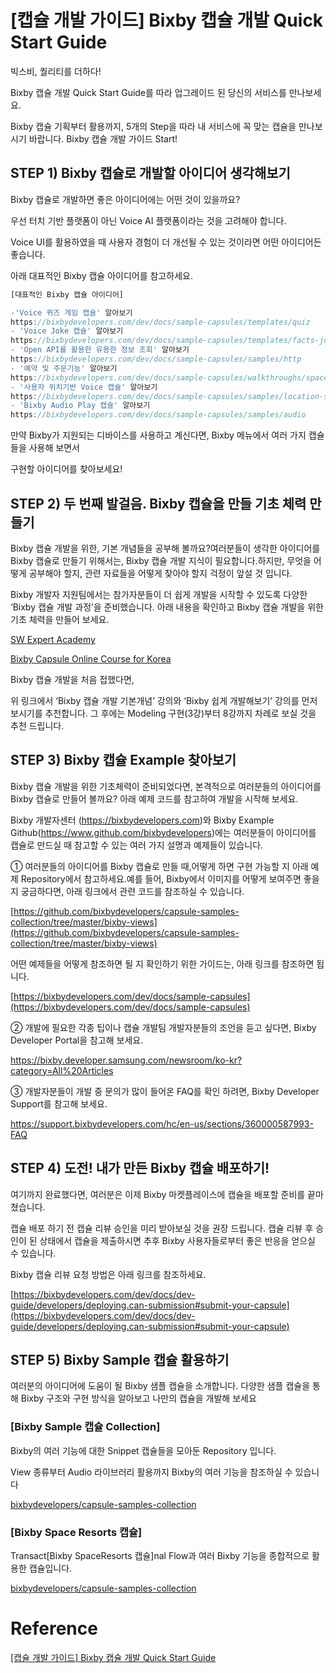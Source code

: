 # [캡슐 개발 가이드] Bixby 캡슐 개발 Quick Start Guide

빅스비, 퀄리티를 더하다!

Bixby 캡슐 개발 Quick Start Guide를 따라 업그레이드 된 당신의 서비스를 만나보세요.

Bixby 캡슐 기획부터 활용까지, 5개의 Step을 따라 내 서비스에 꼭 맞는 캡슐을 만나보시기 바랍니다. Bixby 캡슐 개발 가이드 Start!

## STEP 1) Bixby 캡슐로 개발할 아이디어 생각해보기

Bixby 캡슐로 개발하면 좋은 아이디어에는 어떤 것이 있을까요?

우선 터치 기반 플랫폼이 아닌 Voice AI 플랫폼이라는 것을 고려해야 합니다.

Voice UI를 활용하였을 때 사용자 경험이 더 개선될 수 있는 것이라면 어떤 아이디어든 좋습니다.

아래 대표적인 Bixby 캡슐 아이디어를 참고하세요.

```jsx
[대표적인 Bixby 캡슐 아이디어]

-'Voice 퀴즈 게임 캡슐' 알아보기
https://bixbydevelopers.com/dev/docs/sample-capsules/templates/quiz
- 'Voice Joke 캡슐' 알아보기
https://bixbydevelopers.com/dev/docs/sample-capsules/templates/facts-jokes
- 'Open API를 활용한 유용한 정보 조회' 알아보기
https://bixbydevelopers.com/dev/docs/sample-capsules/samples/http
- '예약 및 주문기능' 알아보기
https://bixbydevelopers.com/dev/docs/sample-capsules/walkthroughs/space-resorts
- '사용자 위치기반 Voice 캡슐' 알아보기
https://bixbydevelopers.com/dev/docs/sample-capsules/samples/location-search
- 'Bixby Audio Play 캡슐' 알아보기
https://bixbydevelopers.com/dev/docs/sample-capsules/samples/audio
```

만약 Bixby가 지원되는 디바이스를 사용하고 계신다면, Bixby 메뉴에서 여러 가지 캡슐들을 사용해 보면서

구현할 아이디어를 찾아보세요!

## STEP 2) 두 번째 발걸음. Bixby 캡슐을 만들 기초 체력 만들기

Bixby 캡슐 개발을 위한, 기본 개념들을 공부해 볼까요?여러분들이 생각한 아이디어를 Bixby 캡슐로 만들기 위해서는, Bixby 캡슐 개발 지식이 필요합니다.하지만, 무엇을 어떻게 공부해야 할지, 관련 자료들을 어떻게 찾아야 할지 걱정이 앞설 것 입니다.

Bixby 개발자 지원팀에서는 참가자분들이 더 쉽게 개발을 시작할 수 있도록 다양한 ‘Bixby 캡슐 개발 과정’을 준비했습니다. 아래 내용을 확인하고 Bixby 캡슐 개발을 위한 기초 체력을 만들어 보세요.

[SW Expert Academy](https://swexpertacademy.com/main/learn/course/subjectList.do?courseId=BIXBY_CAPSULE)

[Bixby Capsule Online Course for Korea](https://www.youtube.com/playlist?list=PL7PfK8Mp1rLHfo34qdadoAEUdL3Ns-HSx)

Bixby 캡슐 개발을 처음 접했다면,

위 링크에서 ‘Bixby 캡슐 개발 기본개념’ 강의와 ‘Bixby 쉽게 개발해보기’ 강의를 먼저 보시기를 추천합니다. 그 후에는 Modeling 구현(3강)부터 8강까지 차례로 보실 것을 추천 드립니다.

## STEP 3) Bixby 캡슐 Example 찾아보기

Bixby 캡슐 개발을 위한 기초체력이 준비되었다면, 본격적으로 여러분들의 아이디어를 Bixby 캡슐로 만들어 볼까요? 아래 예제 코드를 참고하여 개발을 시작해 보세요.

Bixby 개발자센터 (https://bixbydevelopers.com)와 Bixby Example Github(https://www.github.com/bixbydevelopers)에는 여러분들이 아이디어를 캡슐로 만드실 때 참고할 수 있는 여러 가지 설명과 예제들이 있습니다.

① 여러분들의 아이디어를 Bixby 캡슐로 만들 때,어떻게 하면 구현 가능할 지 아래 예제 Repository에서 참고하세요.예를 들어, Bixby에서 이미지를 어떻게 보여주면 좋을지 궁금하다면, 아래 링크에서 관련 코드를 참조하실 수 있습니다.

[https://github.com/bixbydevelopers/capsule-samples-collection/tree/master/bixby-views](https://github.com/bixbydevelopers/capsule-samples-collection/tree/master/bixby-views)

어떤 예제들을 어떻게 참조하면 될 지 확인하기 위한 가이드는, 아래 링크를 참조하면 됩니다.

[https://bixbydevelopers.com/dev/docs/sample-capsules](https://bixbydevelopers.com/dev/docs/sample-capsules)

② 개발에 필요한 각종 팁이나 캡슐 개발팀 개발자분들의 조언을 듣고 싶다면, Bixby Developer Portal을 참고해 보세요.

https://bixby.developer.samsung.com/newsroom/ko-kr?category=All%20Articles

③ 개발자분들이 개발 중 문의가 많이 들어온 FAQ를 확인 하려면, Bixby Developer Support를 참고해 보세요.

https://support.bixbydevelopers.com/hc/en-us/sections/360000587993-FAQ

## STEP 4) 도전! 내가 만든 Bixby 캡슐 배포하기!

여기까지 완료했다면, 여러분은 이제 Bixby 마켓플레이스에 캡슐을 배포할 준비를 끝마쳤습니다.

캡슐 배포 하기 전 캡슐 리뷰 승인을 미리 받아보실 것을 권장 드립니다. 캡슐 리뷰 후 승인이 된 상태에서 캡슐을 제출하시면 추후 Bixby 사용자들로부터 좋은 반응을 얻으실 수 있습니다.

Bixby 캡슐 리뷰 요청 방법은 아래 링크를 참조하세요.

[https://bixbydevelopers.com/dev/docs/dev-guide/developers/deploying.can-submission#submit-your-capsule](https://bixbydevelopers.com/dev/docs/dev-guide/developers/deploying.can-submission#submit-your-capsule)

## STEP 5) Bixby Sample 캡슐 활용하기

여러분의 아이디어에 도움이 될 Bixby 샘플 캡슐을 소개합니다. 다양한 샘플 캡슐을 통해 Bixby 구조와 구현 방식을 알아보고 나만의 캡슐을 개발해 보세요

### [Bixby Sample 캡슐 Collection]

Bixby의 여러 기능에 대한 Snippet 캡슐들을 모아둔 Repository 입니다.

View 종류부터 Audio 라이브러리 활용까지 Bixby의 여러 기능을 참조하실 수 있습니다

[bixbydevelopers/capsule-samples-collection](https://github.com/bixbydevelopers/capsule-samples-collection)

### [Bixby Space Resorts 캡슐]

Transact[Bixby SpaceResorts 캡슐]nal Flow과 여러 Bixby 기능을 종합적으로 활용한 캡슐입니다.

[bixbydevelopers/capsule-samples-collection](https://github.com/bixbydevelopers/capsule-samples-collection)

# Reference

[[캡슐 개발 가이드] Bixby 캡슐 개발 Quick Start Guide](https://bixby.developer.samsung.com/newsroom/ko-kr/%EC%BA%A1%EC%8A%90-%EA%B0%9C%EB%B0%9C-%EA%B0%80%EC%9D%B4%EB%93%9C-Bixby-%EC%BA%A1%EC%8A%90-%EA%B0%9C%EB%B0%9C-Quick-Start-Guide)
